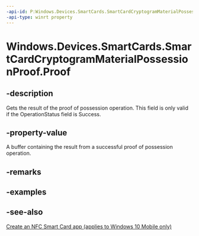 ```yaml
---
-api-id: P:Windows.Devices.SmartCards.SmartCardCryptogramMaterialPossessionProof.Proof
-api-type: winrt property
---
```


<!-- Property syntax
public Windows.Storage.Streams.IBuffer Proof { get; }
-->

# Windows.Devices.SmartCards.SmartCardCryptogramMaterialPossessionProof.Proof

## -description
Gets the result of the proof of possession operation. This field is only valid if the OperationStatus field is Success.

## -property-value
A buffer containing the result from a successful proof of possession operation.

## -remarks

## -examples

## -see-also
[Create an NFC Smart Card app (applies to Windows 10 Mobile only)](/windows/uwp/devices-sensors/host-card-emulation)
